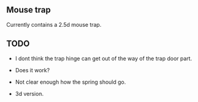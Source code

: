 
## Mouse trap
Currently contains a 2.5d mouse trap.

## TODO

* I dont think the trap hinge can get out of the way of the trap door part.

* Does it work?

* Not clear enough how the spring should go.

* 3d version.
